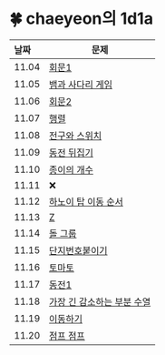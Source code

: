 # 🍀 chaeyeon의 1d1a

| 날짜    | 문제                                                                                                                                                                                                                                                                                                  |
|:------|-----------------------------------------------------------------------------------------------------------------------------------------------------------------------------------------------------------------------------------------------------------------------------------------------------|
| 11.04 | [회문1](https://swexpertacademy.com/main/code/problem/problemDetail.do?contestProbId=AV14QpAaAAwCFAYi&categoryId=AV14QpAaAAwCFAYi&categoryType=CODE&problemTitle=%ED%9A%8C%EB%AC%B81&orderBy=FIRST_REG_DATETIME&selectCodeLang=ALL&select-1=&pageSize=10&pageIndex=1)                                 |
| 11.05 | [뱀과 사다리 게임](https://www.acmicpc.net/problem/16928)                                                                                                                                                                                                                                                  |
| 11.06 | [회문2](https://swexpertacademy.com/main/code/problem/problemDetail.do?problemLevel=3&contestProbId=AV14Rq5aABUCFAYi&categoryId=AV14Rq5aABUCFAYi&categoryType=CODE&problemTitle=s%2Fw+%EB%AC%B8%EC%A0%9C%ED%95%B4%EA%B2%B0&orderBy=SUBMIT_COUNT&selectCodeLang=ALL&select-1=3&pageSize=10&pageIndex=1) |
| 11.07 | [행렬](https://www.acmicpc.net/problem/1080)                                                                                                                                                                                                                                                          |
| 11.08 | [전구와 스위치](https://www.acmicpc.net/problem/2138)                                                                                                                                                                                                                                                     |
| 11.09 | [동전 뒤집기](https://www.acmicpc.net/problem/1285)                                                                                                                                                                                                                                                      |
| 11.10 | [종이의 개수](https://www.acmicpc.net/problem/1780)                                                                                                                                                                                                                                                      |
| 11.11 | ❌                                                                                                                                                                                                                                                                                                   |
| 11.12 | [하노이 탑 이동 순서](https://www.acmicpc.net/problem/11729)                                                                                                                                                                                                                                                |
| 11.13 | [Z](https://www.acmicpc.net/problem/1074)                                                                                                                                                                                                                                                           |
| 11.14 | [돌 그룹](https://www.acmicpc.net/problem/12886)                                                                                                                                                                                                                                                       |
| 11.15 | [단지번호붙이기](https://www.acmicpc.net/problem/2667)                                                                                                                                                                                                                                                     |
| 11.16 | [토마토](https://www.acmicpc.net/problem/7569)                                                                                                                                                                                                                                                         |
| 11.17 | [동전1](https://www.acmicpc.net/problem/2293)                                                                                                                                                                                                                                                         |
| 11.18 | [가장 긴 감소하는 부분 수열](https://www.acmicpc.net/problem/11722)                                                                                                                                                                                                                                            |
| 11.19 | [이동하기](https://www.acmicpc.net/problem/11048)                                                                                                                                                                                                                                                       |
| 11.20 | [점프 점프](https://www.acmicpc.net/problem/11060)                                                                                                                                                                                                                                                      |
